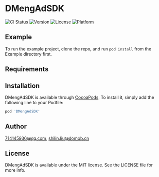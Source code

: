 # DMengAdSDK

[![CI Status](https://img.shields.io/travis/714145936@qq.com/DMengAdSDK.svg?style=flat)](https://travis-ci.org/714145936@qq.com/DMengAdSDK)
[![Version](https://img.shields.io/cocoapods/v/DMengAdSDK.svg?style=flat)](https://cocoapods.org/pods/DMengAdSDK)
[![License](https://img.shields.io/cocoapods/l/DMengAdSDK.svg?style=flat)](https://cocoapods.org/pods/DMengAdSDK)
[![Platform](https://img.shields.io/cocoapods/p/DMengAdSDK.svg?style=flat)](https://cocoapods.org/pods/DMengAdSDK)

## Example

To run the example project, clone the repo, and run `pod install` from the Example directory first.

## Requirements

## Installation

DMengAdSDK is available through [CocoaPods](https://cocoapods.org). To install
it, simply add the following line to your Podfile:

```ruby
pod 'DMengAdSDK'
```

## Author

714145936@qq.com, shilin.liu@domob.cn

## License

DMengAdSDK is available under the MIT license. See the LICENSE file for more info.
